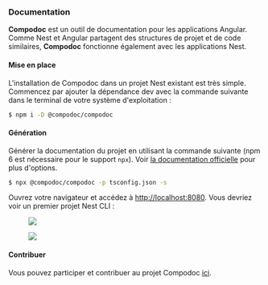 ### Documentation

**Compodoc** est un outil de documentation pour les applications Angular. Comme Nest et Angular partagent des structures de projet et de code similaires, **Compodoc** fonctionne également avec les applications Nest.

#### Mise en place

L'installation de Compodoc dans un projet Nest existant est très simple. Commencez par ajouter la dépendance dev avec la commande suivante dans le terminal de votre système d'exploitation :

```bash
$ npm i -D @compodoc/compodoc
```

#### Génération

Générer la documentation du projet en utilisant la commande suivante (npm 6 est nécessaire pour le support `npx`). Voir [la documentation officielle](https://compodoc.app/guides/usage.html) pour plus d'options.

```bash
$ npx @compodoc/compodoc -p tsconfig.json -s
```

Ouvrez votre navigateur et accédez à [http://localhost:8080](http://localhost:8080). Vous devriez voir un premier projet Nest CLI :

<figure><img src="/assets/documentation-compodoc-1.jpg" /></figure>
<figure><img src="/assets/documentation-compodoc-2.jpg" /></figure>

#### Contribuer

Vous pouvez participer et contribuer au projet Compodoc [ici](https://github.com/compodoc/compodoc).

